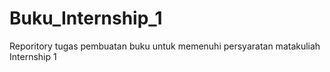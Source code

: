# Buku_Internship_1
Reporitory tugas pembuatan buku untuk memenuhi persyaratan matakuliah Internship 1
